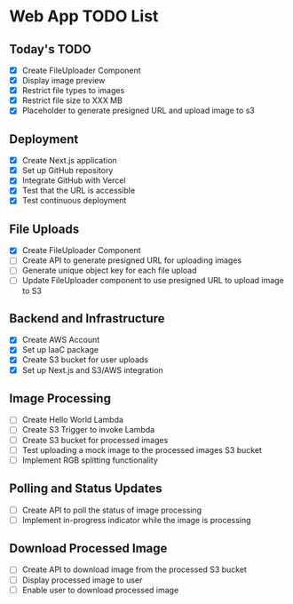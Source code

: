 # Web App TODO List

## Today's TODO

- [x] Create FileUploader Component
- [x] Display image preview
- [x] Restrict file types to images
- [x] Restrict file size to XXX MB
- [x] Placeholder to generate presigned URL and upload image to s3

## Deployment

- [x] Create Next.js application
- [x] Set up GitHub repository
- [x] Integrate GitHub with Vercel
- [x] Test that the URL is accessible
- [x] Test continuous deployment

## File Uploads

- [x] Create FileUploader Component
- [ ] Create API to generate presigned URL for uploading images
- [ ] Generate unique object key for each file upload
- [ ] Update FileUploader component to use presigned URL to upload image to S3

## Backend and Infrastructure

- [X] Create AWS Account
- [X] Set up IaaC package
- [X] Create S3 bucket for user uploads
- [X] Set up Next.js and S3/AWS integration

## Image Processing

- [ ] Create Hello World Lambda
- [ ] Create S3 Trigger to invoke Lambda
- [ ] Create S3 bucket for processed images
- [ ] Test uploading a mock image to the processed images S3 bucket
- [ ] Implement RGB splitting functionality

## Polling and Status Updates

- [ ] Create API to poll the status of image processing
- [ ] Implement in-progress indicator while the image is processing

## Download Processed Image

- [ ] Create API to download image from the processed S3 bucket
- [ ] Display processed image to user
- [ ] Enable user to download processed image
